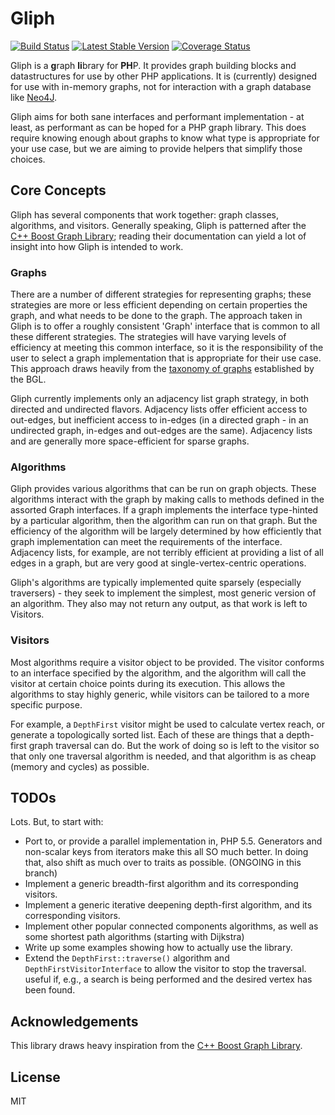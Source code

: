 # Gliph

[![Build Status](https://travis-ci.org/sdboyer/gliph.png?branch=master)](https://travis-ci.org/sdboyer/gliph)
[![Latest Stable Version](https://poser.pugx.org/sdboyer/gliph/v/stable.png)](https://packagist.org/packages/sdboyer/gliph)
[![Coverage Status](https://coveralls.io/repos/sdboyer/gliph/badge.png?branch=master)](https://coveralls.io/r/sdboyer/gliph?branch=php53)

Gliph is a **g**raph **li**brary for **PH**P. It provides graph building blocks and datastructures for use by other PHP applications. It is (currently) designed for use with in-memory graphs, not for interaction with a graph database like [Neo4J](http://neo4j.org/).

Gliph aims for both sane interfaces and performant implementation - at least, as performant as can be hoped for a PHP graph library. This does require knowing enough about graphs to know what type is appropriate for your use case, but we are aiming to provide helpers that simplify those choices.

## Core Concepts

Gliph has several components that work together: graph classes, algorithms, and visitors. Generally speaking, Gliph is patterned after the [C++ Boost Graph Library](http://www.boost.org/libs/graph/doc); reading their documentation can yield a lot of insight into how Gliph is intended to work.

### Graphs

There are a number of different strategies for representing graphs; these strategies are more or less efficient depending on certain properties the graph, and what needs to be done to the graph. The approach taken in Gliph is to offer a roughly consistent 'Graph' interface that is common to all these different strategies. The strategies will have varying levels of efficiency at meeting this common interface, so it is the responsibility of the user to select a graph implementation that is appropriate for their use case. This approach draws heavily from the [taxonomy of graphs](http://www.boost.org/doc/libs/1_54_0/libs/graph/doc/graph_concepts.html) established by the BGL.

Gliph currently implements only an adjacency list graph strategy, in both directed and undirected flavors. Adjacency lists offer efficient access to out-edges, but inefficient access to in-edges (in a directed graph - in an undirected graph, in-edges and out-edges are the same). Adjacency lists and are generally more space-efficient for sparse graphs.

### Algorithms

Gliph provides various algorithms that can be run on graph objects. These algorithms interact with the graph by making calls to methods defined in the assorted Graph interfaces. If a graph implements the interface type-hinted by a particular algorithm, then the algorithm can run on that graph. But the efficiency of the algorithm will be largely determined by how efficiently that graph implementation can meet the requirements of the interface. Adjacency lists, for example, are not terribly efficient at providing a list of all edges in a graph, but are very good at single-vertex-centric operations.

Gliph's algorithms are typically implemented quite sparsely (especially traversers) - they seek to implement the simplest, most generic version of an algorithm. They also may not return any output, as that work is left to Visitors.

### Visitors

Most algorithms require a visitor object to be provided. The visitor conforms to an interface specified by the algorithm, and the algorithm will call the visitor at certain choice points during its execution. This allows the algorithms to stay highly generic, while visitors can be tailored to a more specific purpose.

For example, a ```DepthFirst``` visitor might be used to calculate vertex reach, or generate a topologically sorted list. Each of these are things that a depth-first graph traversal can do. But the work of doing so is left to the visitor so that only one traversal algorithm is needed, and that algorithm is as cheap (memory and cycles) as possible.

## TODOs

Lots. But, to start with:

- Port to, or provide a parallel implementation in, PHP 5.5. Generators and non-scalar keys from iterators make this all SO much better. In doing that, also shift as much over to traits as possible.
  (ONGOING in this branch)
- Implement a generic breadth-first algorithm and its corresponding visitors.
- Implement a generic iterative deepening depth-first algorithm, and its corresponding visitors.
- Implement other popular connected components algorithms, as well as some shortest path algorithms (starting with Dijkstra)
- Write up some examples showing how to actually use the library.
- Extend the ```DepthFirst::traverse()``` algorithm and ```DepthFirstVisitorInterface``` to allow the visitor to stop the traversal. useful if, e.g., a search is being performed and the desired vertex has been found.

## Acknowledgements

This library draws heavy inspiration from the [C++ Boost Graph Library](http://www.boost.org/libs/graph/doc).

## License

MIT
